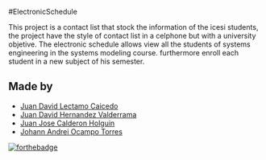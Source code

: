#ElectronicSchedule

This project is a contact list that stock the information of the icesi students, the project have the style of contact list in a celphone but with a university objetive.
The electronic schedule allows view all the students of systems engineering in the systems modeling course.
furthermore enroll each student in a new subject of his semester.

  


## Made by
  <ul>
  <li><div><a href="https://github.com/L3C74M0" title="Juan Lectamo">Juan David Lectamo Caicedo</a></div></li>
  <li><div><a href="https://github.com/juanher0825" title="Juan Hernandez">Juan David Hernandez Valderrama</a></div></li>
    <li><div><a href="https://github.com/JuanC721" title="Juan Calderon">Juan Jose Calderon Holguin</a></div></li>
  <li><div><a href="https://github.com/DEGED" title="Johann Ocampo">Johann Andrei Ocampo Torres</a></div></li>
  </ul> 

  [![forthebadge](https://forthebadge.com/images/badges/made-with-java.svg)](https://forthebadge.com)
